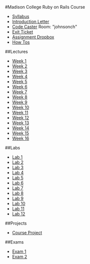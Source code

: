 #Madison College Ruby on Rails Course
* [Syllabus](syllabus.md)
* [Introduction Letter](introletter.md)
* [Code Caster](https://codecaster.io/) Room: "johnsonch"
* [Exit Ticket](http://exitticket.johnsonch.com)
* [Assignment Dropbox](https://goo.gl/forms/pSysUkioLxAffB7g1)
* [How Tos](how_tos)

##Lectures
* [Week 1](Lectures/week01)
* [Week 2](Lectures/week02)
* [Week 3](Lectures/week03)
* [Week 4](Lectures/week04)
* [Week 5](Lectures/week05)
* [Week 6](Lectures/week06)
* [Week 7](Lectures/week07)
* [Week 8](Lectures/week08)
* [Week 9](Lectures/week09)
* [Week 10](Lectures/week10)
* [Week 11](Lectures/week11)
* [Week 12](Lectures/week12)
* [Week 13](Lectures/week13)
* [Week 14](Lectures/week14)
* [Week 15](Lectures/week15)
* [Week 16](Lectures/week16)

##Labs
* [Lab 1](Labs/lab1.md)
* [Lab 2](Labs/lab2.md)
* [Lab 3](Labs/lab3.md)
* [Lab 4](Labs/lab4.md)
* [Lab 5](Labs/lab5.md)
* [Lab 6](Labs/lab6.md)
* [Lab 7](Labs/lab7.md)
* [Lab 8](Labs/lab8.md)
* [Lab 9](Labs/lab9.md)
* [Lab 10](Labs/lab10.md)
* [Lab 11](Labs/lab11.md)
* [Lab 12](Labs/lab12.md)

##Projects
* [Course Project](Projects/course_project.md)

##Exams
* [Exam 1](Exams/exam1.md)
* [Exam 2](Exams/exam2.md)

